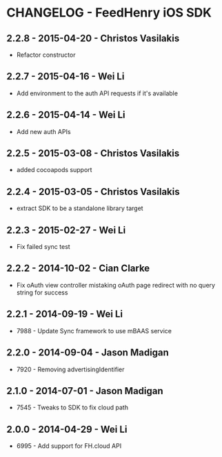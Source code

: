 # CHANGELOG - FeedHenry iOS SDK
## 2.2.8 - 2015-04-20 - Christos Vasilakis
* Refactor constructor

## 2.2.7 - 2015-04-16 - Wei Li
* Add environment to the auth API requests if it's available

## 2.2.6 - 2015-04-14 - Wei Li
* Add new auth APIs

## 2.2.5 - 2015-03-08 - Christos Vasilakis
* added cocoapods support

## 2.2.4 - 2015-03-05 - Christos Vasilakis
* extract SDK to be a standalone library target

## 2.2.3 - 2015-02-27 - Wei Li
* Fix failed sync test

## 2.2.2 - 2014-10-02 - Cian Clarke

* Fix oAuth view controller mistaking oAuth page redirect with no query string for success

## 2.2.1 - 2014-09-19 - Wei Li

* 7988 - Update Sync framework to use mBAAS service

## 2.2.0 - 2014-09-04 - Jason Madigan

* 7920 - Removing advertisingIdentifier

## 2.1.0 - 2014-07-01 - Jason Madigan

* 7545 - Tweaks to SDK to fix cloud path

## 2.0.0 - 2014-04-29 - Wei Li

* 6995 - Add support for FH.cloud API

